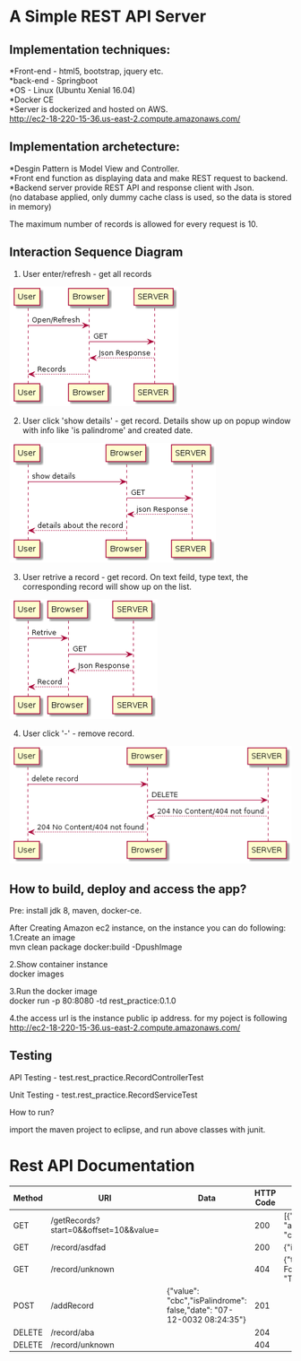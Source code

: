 # A Simple REST API Server

## Implementation techniques:<br />
*Front-end - html5, bootstrap, jquery etc.<br />
*back-end - Springboot <br />
*OS - Linux (Ubuntu Xenial 16.04) <br />
*Docker CE <br />
*Server is dockerized and hosted on AWS.<br />
http://ec2-18-220-15-36.us-east-2.compute.amazonaws.com/

## Implementation archetecture:<br />
*Desgin Pattern is Model View and Controller. <br />
*Front end function as displaying data and make REST request to backend.<br />
*Backend server provide REST API and response client with Json.<br />
(no database applied, only dummy cache class is used, so the data is stored in memory)

The maximum number of records is allowed for every request is 10. 

## Interaction Sequence Diagram

1) User enter/refresh - get all records

![Alt text](https://github.com/dingwenxiao/rest_spring/raw/master/screenshots/get_all_records.png)

2) User click 'show details' - get record. Details show up on popup window with info like 'is palindrome' and created date.

![Alt text](https://github.com/dingwenxiao/rest_spring/raw/master/screenshots/show_details.png)

3) User retrive a record - get record. On text feild, type text, the corresponding record will show up on the list.

![Alt text](https://github.com/dingwenxiao/rest_spring/raw/master/screenshots/search_record.png)

4) User click '-' - remove record. 

![Alt text](https://github.com/dingwenxiao/rest_spring/raw/master/screenshots/delete_record.png)

## How to build, deploy and access the app? 
Pre: install jdk 8, maven, docker-ce.

After Creating Amazon ec2 instance, on the instance you can do following:<br />
1.Create an image<br />
  mvn clean package docker:build -DpushImage

2.Show container instance<br />
  docker images<br />

3.Run the docker image<br />
  docker run -p 80:8080 -td rest_practice:0.1.0 <br />

4.the access url is the instance public ip address. for my poject is following<br />
http://ec2-18-220-15-36.us-east-2.compute.amazonaws.com/

## Testing
API Testing - test.rest_practice.RecordControllerTest

Unit Testing - test.rest_practice.RecordServiceTest

How to run? 

import the maven project to eclipse, and run above classes with junit.

Rest API Documentation
=====
| Method | URI | Data | HTTP Code | Response (in JSON) |
| ------ | --- | ---- | --------- | ------------------ |
| GET | /getRecords?start=0&&offset=10&&value= |  | 200 | [{"value": "aba","isPalindrome": true,"date": "07-12-0032 07:10:04"},{"value": "abcdef%^$","isPalindrome": false,"date": "07-12-0032 07:10:20"},{"value": "cbc","isPalindrome": true,"date": "07-12-0032 07:10:11"}] |
| GET | /record/asdfad |  | 200 |{"id":"asdfad", "value": "aba","isPalindrome": true,"date": "07-12-0032 08:07:35"} |
| GET | /record/unknown |  | 404 | {"timestamp": 1498595279984,"status": 404,"error": "Not  Found","exception":"test.rest_practice.exception.RecordNotFoundException","message": "This record is not found in the  system","path": "/record/unknown"} |
| POST |/addRecord | {"value": "cbc","isPalindrome": false,"date": "07-12-0032 08:24:35"}| 201 |  |
| DELETE | /record/aba |  | 204 |  |
| DELETE | /record/unknown |  | 404 |  |
